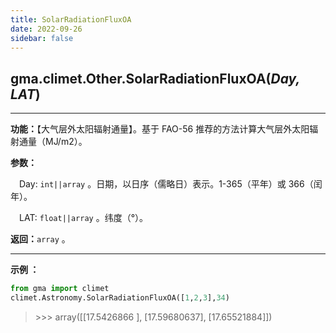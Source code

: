 ```yaml
---
title: SolarRadiationFluxOA
date: 2022-09-26
sidebar: false
---
```


## gma.climet.Other.**SolarRadiationFluxOA**(*Day, LAT*) <Badge text="1.0.13 +"/>

---

**功能：**【大气层外太阳辐射通量】。基于 FAO-56 推荐的方法计算大气层外太阳辐射通量（MJ/m2）。

**参数：**

&emsp;Day: `int||array` 。日期，以日序（儒略日）表示。1-365（平年）或 366（闰年）。

&emsp;LAT: `float||array` 。纬度（°）。

**返回：**`array` 。

---

**示例 ：**

```python
from gma import climet
climet.Astronomy.SolarRadiationFluxOA([1,2,3],34)
```
> \>>> array([[17.5426866 ], [17.59680637], [17.65521884]])